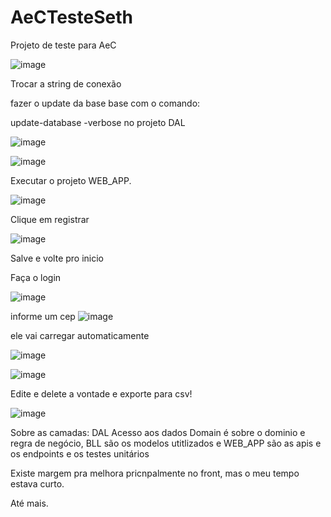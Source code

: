 # AeCTesteSeth
Projeto de teste para AeC 

![image](https://github.com/sethmartins/AeCTesteSeth/assets/11430284/48259742-680f-42ea-93f0-6b83a42d65a2)

Trocar a string de conexão 

fazer o update da base base com o comando:

update-database -verbose no projeto DAL

![image](https://github.com/sethmartins/AeCTesteSeth/assets/11430284/4c9fd5aa-e1a2-4e45-a22b-1f807a22126f)

![image](https://github.com/sethmartins/AeCTesteSeth/assets/11430284/f67dbb40-486c-48fd-80bd-0cc902769050)

Executar o projeto WEB_APP.

![image](https://github.com/sethmartins/AeCTesteSeth/assets/11430284/57955b1c-40ce-435c-a19b-ffee620ab159)

Clique em registrar

![image](https://github.com/sethmartins/AeCTesteSeth/assets/11430284/2a11eff1-185b-43a8-a9d8-2986e5e8868a)

Salve e volte pro inicio

Faça o login

![image](https://github.com/sethmartins/AeCTesteSeth/assets/11430284/85854225-ba98-4bdc-a40d-bc4bc99d5fc4)


informe um cep
![image](https://github.com/sethmartins/AeCTesteSeth/assets/11430284/bd69ed8f-86de-412f-a0db-c468b2e87b48)

ele vai carregar automaticamente

![image](https://github.com/sethmartins/AeCTesteSeth/assets/11430284/18cec72e-92ed-4cab-98ff-f8fce86eb514)


![image](https://github.com/sethmartins/AeCTesteSeth/assets/11430284/ad4b5cf2-f496-4d70-b993-29b98baecf27)

Edite e delete a vontade e exporte para csv!

![image](https://github.com/sethmartins/AeCTesteSeth/assets/11430284/f4e7197b-3902-423f-9d4a-d8a9bae6d2ae)


Sobre as camadas:
 DAL Acesso aos dados
Domain é sobre o dominio e regra de negócio, BLL são os modelos utitlizados e WEB_APP são as apis e os endpoints
e os testes unitários

Existe margem pra melhora pricnpalmente no front, mas o meu tempo estava curto.

Até mais.
